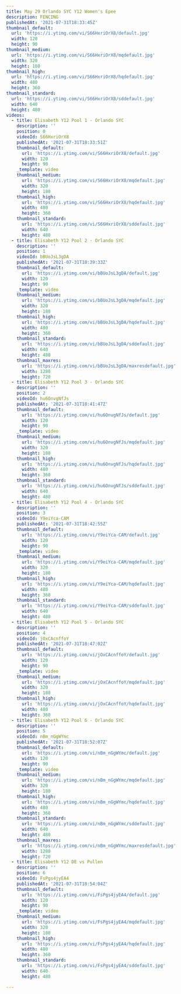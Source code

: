 ```yaml
---
title: May 29 Orlando SYC Y12 Women's Epee
description: FENCING
publishedAt: '2021-07-31T18:33:45Z'
thumbnail_default:
  url: 'https://i.ytimg.com/vi/S66HxriOrX8/default.jpg'
  width: 120
  height: 90
thumbnail_medium:
  url: 'https://i.ytimg.com/vi/S66HxriOrX8/mqdefault.jpg'
  width: 320
  height: 180
thumbnail_high:
  url: 'https://i.ytimg.com/vi/S66HxriOrX8/hqdefault.jpg'
  width: 480
  height: 360
thumbnail_standard:
  url: 'https://i.ytimg.com/vi/S66HxriOrX8/sddefault.jpg'
  width: 640
  height: 480
videos:
  - title: Elisabeth Y12 Pool 1 - Orlando SYC
    description: ''
    position: 0
    videoId: S66HxriOrX8
    publishedAt: '2021-07-31T18:33:51Z'
    thumbnail_default:
      url: 'https://i.ytimg.com/vi/S66HxriOrX8/default.jpg'
      width: 120
      height: 90
    _template: video
    thumbnail_medium:
      url: 'https://i.ytimg.com/vi/S66HxriOrX8/mqdefault.jpg'
      width: 320
      height: 180
    thumbnail_high:
      url: 'https://i.ytimg.com/vi/S66HxriOrX8/hqdefault.jpg'
      width: 480
      height: 360
    thumbnail_standard:
      url: 'https://i.ytimg.com/vi/S66HxriOrX8/sddefault.jpg'
      width: 640
      height: 480
  - title: Elisabeth Y12 Pool 2 - Orlando SYC
    description: ''
    position: 1
    videoId: bBUoJsL3gDA
    publishedAt: '2021-07-31T18:39:33Z'
    thumbnail_default:
      url: 'https://i.ytimg.com/vi/bBUoJsL3gDA/default.jpg'
      width: 120
      height: 90
    _template: video
    thumbnail_medium:
      url: 'https://i.ytimg.com/vi/bBUoJsL3gDA/mqdefault.jpg'
      width: 320
      height: 180
    thumbnail_high:
      url: 'https://i.ytimg.com/vi/bBUoJsL3gDA/hqdefault.jpg'
      width: 480
      height: 360
    thumbnail_standard:
      url: 'https://i.ytimg.com/vi/bBUoJsL3gDA/sddefault.jpg'
      width: 640
      height: 480
    thumbnail_maxres:
      url: 'https://i.ytimg.com/vi/bBUoJsL3gDA/maxresdefault.jpg'
      width: 1280
      height: 720
  - title: Elisabeth Y12 Pool 3 - Orlando SYC
    description: ''
    position: 2
    videoId: hu6OnvgNfJs
    publishedAt: '2021-07-31T18:41:47Z'
    thumbnail_default:
      url: 'https://i.ytimg.com/vi/hu6OnvgNfJs/default.jpg'
      width: 120
      height: 90
    _template: video
    thumbnail_medium:
      url: 'https://i.ytimg.com/vi/hu6OnvgNfJs/mqdefault.jpg'
      width: 320
      height: 180
    thumbnail_high:
      url: 'https://i.ytimg.com/vi/hu6OnvgNfJs/hqdefault.jpg'
      width: 480
      height: 360
    thumbnail_standard:
      url: 'https://i.ytimg.com/vi/hu6OnvgNfJs/sddefault.jpg'
      width: 640
      height: 480
  - title: Elisabeth Y12 Pool 4 - Orlando SYC
    description: ''
    position: 3
    videoId: Y9eiYca-CAM
    publishedAt: '2021-07-31T18:42:55Z'
    thumbnail_default:
      url: 'https://i.ytimg.com/vi/Y9eiYca-CAM/default.jpg'
      width: 120
      height: 90
    _template: video
    thumbnail_medium:
      url: 'https://i.ytimg.com/vi/Y9eiYca-CAM/mqdefault.jpg'
      width: 320
      height: 180
    thumbnail_high:
      url: 'https://i.ytimg.com/vi/Y9eiYca-CAM/hqdefault.jpg'
      width: 480
      height: 360
    thumbnail_standard:
      url: 'https://i.ytimg.com/vi/Y9eiYca-CAM/sddefault.jpg'
      width: 640
      height: 480
  - title: Elisabeth Y12 Pool 5 - Orlando SYC
    description: ''
    position: 4
    videoId: jOxCAcnffoY
    publishedAt: '2021-07-31T18:47:02Z'
    thumbnail_default:
      url: 'https://i.ytimg.com/vi/jOxCAcnffoY/default.jpg'
      width: 120
      height: 90
    _template: video
    thumbnail_medium:
      url: 'https://i.ytimg.com/vi/jOxCAcnffoY/mqdefault.jpg'
      width: 320
      height: 180
    thumbnail_high:
      url: 'https://i.ytimg.com/vi/jOxCAcnffoY/hqdefault.jpg'
      width: 480
      height: 360
  - title: Elisabeth Y12 Pool 6 - Orlando SYC
    description: ''
    position: 5
    videoId: nBm_nGgWYmc
    publishedAt: '2021-07-31T18:52:07Z'
    thumbnail_default:
      url: 'https://i.ytimg.com/vi/nBm_nGgWYmc/default.jpg'
      width: 120
      height: 90
    _template: video
    thumbnail_medium:
      url: 'https://i.ytimg.com/vi/nBm_nGgWYmc/mqdefault.jpg'
      width: 320
      height: 180
    thumbnail_high:
      url: 'https://i.ytimg.com/vi/nBm_nGgWYmc/hqdefault.jpg'
      width: 480
      height: 360
    thumbnail_standard:
      url: 'https://i.ytimg.com/vi/nBm_nGgWYmc/sddefault.jpg'
      width: 640
      height: 480
    thumbnail_maxres:
      url: 'https://i.ytimg.com/vi/nBm_nGgWYmc/maxresdefault.jpg'
      width: 1280
      height: 720
  - title: Elisabeth Y12 DE vs Pullen
    description: ''
    position: 6
    videoId: FsPgs4jyEA4
    publishedAt: '2021-07-31T18:54:04Z'
    thumbnail_default:
      url: 'https://i.ytimg.com/vi/FsPgs4jyEA4/default.jpg'
      width: 120
      height: 90
    _template: video
    thumbnail_medium:
      url: 'https://i.ytimg.com/vi/FsPgs4jyEA4/mqdefault.jpg'
      width: 320
      height: 180
    thumbnail_high:
      url: 'https://i.ytimg.com/vi/FsPgs4jyEA4/hqdefault.jpg'
      width: 480
      height: 360
    thumbnail_standard:
      url: 'https://i.ytimg.com/vi/FsPgs4jyEA4/sddefault.jpg'
      width: 640
      height: 480

---
```

